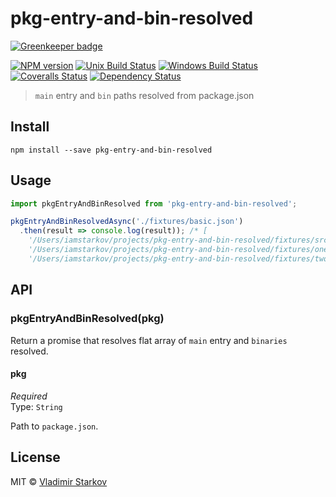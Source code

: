 # pkg-entry-and-bin-resolved

[![Greenkeeper badge](https://badges.greenkeeper.io/iamstarkov/pkg-entry-and-bin-resolved.svg)](https://greenkeeper.io/)

[![NPM version][npm-image]][npm-url]
[![Unix Build Status][travis-image]][travis-url]
[![Windows Build Status][appveyor-image]][appveyor-url]
[![Coveralls Status][coveralls-image]][coveralls-url]
[![Dependency Status][depstat-image]][depstat-url]

> `main` entry and `bin` paths resolved from package.json

## Install

    npm install --save pkg-entry-and-bin-resolved

## Usage

```js
import pkgEntryAndBinResolved from 'pkg-entry-and-bin-resolved';

pkgEntryAndBinResolvedAsync('./fixtures/basic.json')
  .then(result => console.log(result)); /* [
    '/Users/iamstarkov/projects/pkg-entry-and-bin-resolved/fixtures/src/index.js',
    '/Users/iamstarkov/projects/pkg-entry-and-bin-resolved/fixtures/one.js',
    '/Users/iamstarkov/projects/pkg-entry-and-bin-resolved/fixtures/two.js' ] */
```

## API

### pkgEntryAndBinResolved(pkg)

Return a promise that resolves flat array of `main` entry and `binaries` resolved.

#### pkg

*Required*  
Type: `String`

Path to `package.json`.

## License

MIT © [Vladimir Starkov](https://iamstarkov.com)

[npm-url]: https://npmjs.org/package/pkg-entry-and-bin-resolved
[npm-image]: https://img.shields.io/npm/v/pkg-entry-and-bin-resolved.svg?style=flat-square

[travis-url]: https://travis-ci.org/iamstarkov/pkg-entry-and-bin-resolved
[travis-image]: https://img.shields.io/travis/iamstarkov/pkg-entry-and-bin-resolved.svg?style=flat-square&label=unix

[appveyor-url]: https://ci.appveyor.com/project/iamstarkov/pkg-entry-and-bin-resolved
[appveyor-image]: https://img.shields.io/appveyor/ci/iamstarkov/pkg-entry-and-bin-resolved.svg?style=flat-square&label=windows

[coveralls-url]: https://coveralls.io/r/iamstarkov/pkg-entry-and-bin-resolved
[coveralls-image]: https://img.shields.io/coveralls/iamstarkov/pkg-entry-and-bin-resolved.svg?style=flat-square

[depstat-url]: https://david-dm.org/iamstarkov/pkg-entry-and-bin-resolved
[depstat-image]: https://david-dm.org/iamstarkov/pkg-entry-and-bin-resolved.svg?style=flat-square
